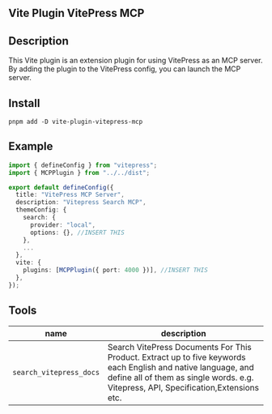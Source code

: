 ## Vite Plugin VitePress MCP

## Description

This Vite plugin is an extension plugin for using VitePress as an MCP server.
By adding the plugin to the VitePress config, you can launch the MCP server.

## Install

```
pnpm add -D vite-plugin-vitepress-mcp
```

## Example

```ts
import { defineConfig } from "vitepress";
import { MCPPlugin } from "../../dist";

export default defineConfig({
  title: "VitePress MCP Server",
  description: "Vitepress Search MCP",
  themeConfig: {
    search: {
      provider: "local",
      options: {}, //INSERT THIS
    },
    ...
  },
  vite: {
    plugins: [MCPPlugin({ port: 4000 })], //INSERT THIS
  },
});
```

## Tools

| name                    | description                                                                                                                                                                                           |
| ----------------------- | ----------------------------------------------------------------------------------------------------------------------------------------------------------------------------------------------------- |
| `search_vitepress_docs` | Search VitePress Documents For This Product. Extract up to five keywords each English and native language, and define all of them as single words. e.g. Vitepress, API, Specification,Extensions etc. |
